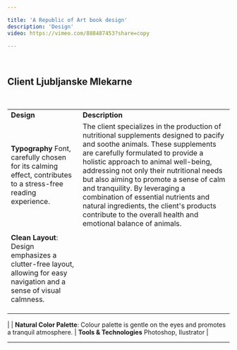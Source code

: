 ```yaml
---

title: 'A Republic of Art book design'
description: 'Design'
video: https://vimeo.com/888487453?share=copy

---
```

<br>

## Client Ljubljanske Mlekarne
<br>

|  | |
|----------|----------|
| **Design**   | **Description** |
| **Typography** Font, carefully chosen for its calming effect, contributes to a stress-free reading experience. | The client specializes in the production of nutritional supplements designed to pacify and soothe animals. These supplements are carefully formulated to provide a holistic approach to animal well-being, addressing not only their nutritional needs but also aiming to promote a sense of calm and tranquility. By leveraging a combination of essential nutrients and natural ingredients, the client's products contribute to the overall health and emotional balance of animals. |
| |  |
| **Clean Layout**: Design emphasizes a clutter-free layout, allowing for easy navigation and a sense of visual calmness.   |  |
| |  |
|  |
| |  |
|
| **Natural Color Palette**: Colour palette is gentle on the eyes and promotes a tranquil atmosphere.   | **Tools & Technologies** Photoshop, Ilustrator |

---
